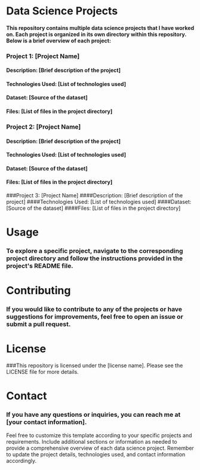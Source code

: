 # Data Science Projects

#### This repository contains multiple data science projects that I have worked on. Each project is organized in its own directory within this repository. Below is a brief overview of each project:

### Project 1: [Project Name]
#### Description: [Brief description of the project]
#### Technologies Used: [List of technologies used]
#### Dataset: [Source of the dataset]
#### Files: [List of files in the project directory]

### Project 2: [Project Name]
#### Description: [Brief description of the project]
#### Technologies Used: [List of technologies used]
#### Dataset: [Source of the dataset]
#### Files: [List of files in the project directory]

###Project 3: [Project Name]
####Description: [Brief description of the project]
####Technologies Used: [List of technologies used]
####Dataset: [Source of the dataset]
####Files: [List of files in the project directory]

# Usage
### To explore a specific project, navigate to the corresponding project directory and follow the instructions provided in the project's README file.

# Contributing
### If you would like to contribute to any of the projects or have suggestions for improvements, feel free to open an issue or submit a pull request.

# License
###This repository is licensed under the [license name]. Please see the LICENSE file for more details.

# Contact
### If you have any questions or inquiries, you can reach me at [your contact information].
Feel free to customize this template according to your specific projects and requirements. Include additional sections or information as needed to provide a comprehensive overview of each data science project. Remember to update the project details, technologies used, and contact information accordingly.

